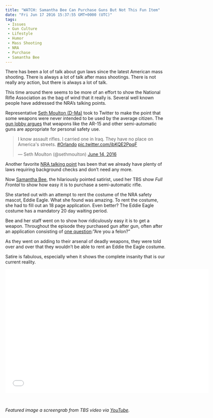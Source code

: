 ```yaml
---
title: "WATCH: Samantha Bee Can Purchase Guns But Not This Fun Item"
date: "Fri Jun 17 2016 15:37:55 GMT+0000 (UTC)"
tags: 
 - Issues
 - Gun Culture
 - Lifestyle
 - Humor
 - Mass Shooting
 - NRA
 - Purchase
 - Samantha Bee
---
```

<p>There has been a lot of talk about gun laws since the latest American mass shooting. There is always a lot of talk after&#xA0;mass shootings. There is not really any action, but there is always a lot of talk.</p><p>This time around there seems to be more of an effort to show the National Rifle Association as the bag of wind that it really is. Several well known people have addressed the NRA&#x2019;s talking points.</p><p><!-- Quick Adsense WordPress Plugin: http://quicksense.net/ --></p><p>Representative <a href="https://moulton.house.gov/" onclick="__gaTracker(&apos;send&apos;, &apos;event&apos;, &apos;outbound-article&apos;, &apos;https://moulton.house.gov/&apos;, &apos;Seth Moulton (D-Ma)&apos;);">Seth Moulton (D-Ma)</a> took to Twitter to make the point that some weapons were never intended to be used by the average citizen. The <a href="https://www.americanrifleman.org/articles/2015/5/26/the-ar-for-home-defense-one-experts-opinion" onclick="__gaTracker(&apos;send&apos;, &apos;event&apos;, &apos;outbound-article&apos;, &apos;https://www.americanrifleman.org/articles/2015/5/26/the-ar-for-home-defense-one-experts-opinion&apos;, &apos;gun lobby argues&apos;);">gun lobby argues</a>&#xA0;that weapons like the AR-15 and other semi-automatic guns are appropriate for personal safety use.</p><blockquote class="twitter-tweet" data-width="500"><p lang="en" dir="ltr">I know assault rifles. I carried one in Iraq. They have no place on America&apos;s streets. <a href="https://twitter.com/hashtag/Orlando?src=hash" onclick="__gaTracker(&apos;send&apos;, &apos;event&apos;, &apos;outbound-article&apos;, &apos;https://twitter.com/hashtag/Orlando?src=hash&apos;, &apos;#Orlando&apos;);">#Orlando</a> <a href="https://t.co/ibKQE2PpqF" onclick="__gaTracker(&apos;send&apos;, &apos;event&apos;, &apos;outbound-article&apos;, &apos;https://t.co/ibKQE2PpqF&apos;, &apos;pic.twitter.com/ibKQE2PpqF&apos;);">pic.twitter.com/ibKQE2PpqF</a></p>
<p>&#x2014; Seth Moulton (@sethmoulton) <a href="https://twitter.com/sethmoulton/status/742742213701074945" onclick="__gaTracker(&apos;send&apos;, &apos;event&apos;, &apos;outbound-article&apos;, &apos;https://twitter.com/sethmoulton/status/742742213701074945&apos;, &apos;June 14, 2016&apos;);">June 14, 2016</a></p></blockquote><p><script async src="//platform.twitter.com/widgets.js" charset="utf-8"></script></p><p>Another&#xA0;favorite <a href="https://www.nraila.org/issues/background-checksnics/" onclick="__gaTracker(&apos;send&apos;, &apos;event&apos;, &apos;outbound-article&apos;, &apos;https://www.nraila.org/issues/background-checksnics/&apos;, &apos;NRA&#xA0;talking point&apos;);">NRA&#xA0;talking point</a> has been that we already have plenty of laws requiring background checks and don&#x2019;t need any more.</p><p>Now <a href="http://samanthabee.com/" onclick="__gaTracker(&apos;send&apos;, &apos;event&apos;, &apos;outbound-article&apos;, &apos;http://samanthabee.com/&apos;, &apos;Samantha Bee&apos;);">Samantha Bee</a>, the hilariously pointed satirist, used her TBS show&#xA0;<em>Full Frontal</em> to show how easy it is to purchase a semi-automatic rifle.</p><p>She started out with an attempt to rent the costume of the NRA safety mascot, Eddie Eagle. What she found was amazing. To rent the costume, she had to fill out an 18 page application. Even better? The Eddie Eagle costume has a mandatory 20 day waiting period.</p><p>Bee and her staff went&#xA0;on to show how ridiculously easy it is to get a weapon. Throughout the episode they purchased gun after gun, often after an application consisting of <a href="http://www.motherjones.com/mixed-media/2016/04/samantha-bee-guns-nra" onclick="__gaTracker(&apos;send&apos;, &apos;event&apos;, &apos;outbound-article&apos;, &apos;http://www.motherjones.com/mixed-media/2016/04/samantha-bee-guns-nra&apos;, &apos;one question&apos;);">one question</a>:&#x201D;Are you a felon?&#x201D;</p><p><!-- Quick Adsense WordPress Plugin: http://quicksense.net/ --></p><p>As they went on adding to their arsenal of deadly weapons, they were told over and over that they wouldn&#x2019;t be able to rent an Eddie the Eagle costume.</p><p>Satire is fabulous, especially when it shows the complete insanity that is our current reality.</p><p><span class="embed-youtube" style="text-align:center; display: block;"><iframe class="youtube-player" type="text/html" width="640" height="390" src="//www.youtube.com/embed/usgOsNhkKVE?version=3&amp;rel=1&amp;fs=1&amp;autohide=2&amp;showsearch=0&amp;showinfo=1&amp;iv_load_policy=1&amp;wmode=transparent" allowfullscreen="true" style="border:0;"></iframe></span></p><p>&#xA0;</p><p><em>Featured image a screengrab from TBS video via <a href="https://www.youtube.com/watch?v=t88X1pYQu-I" onclick="__gaTracker(&apos;send&apos;, &apos;event&apos;, &apos;outbound-article&apos;, &apos;https://www.youtube.com/watch?v=t88X1pYQu-I&apos;, &apos;YouTube&apos;);">YouTube</a>.</em></p><div style="font-size:0px;height:0px;line-height:0px;margin:0;padding:0;clear:both"></div>